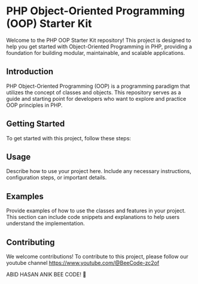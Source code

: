 # PHP Object-Oriented Programming (OOP) Starter Kit

Welcome to the PHP OOP Starter Kit repository! This project is designed to help you get started with Object-Oriented Programming in PHP, providing a foundation for building modular, maintainable, and scalable applications.


## Introduction

PHP Object-Oriented Programming (OOP) is a programming paradigm that utilizes the concept of classes and objects. This repository serves as a guide and starting point for developers who want to explore and practice OOP principles in PHP.

## Getting Started

To get started with this project, follow these steps:


## Usage

Describe how to use your project here. Include any necessary instructions, configuration steps, or important details.

## Examples

Provide examples of how to use the classes and features in your project. This section can include code snippets and explanations to help users understand the implementation.

## Contributing

We welcome contributions! To contribute to this project, please follow our youtube channel https://www.youtube.com/@BeeCode-zc2of


ABID HASAN ANIK
BEE CODE! 🚀
